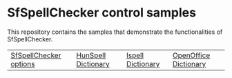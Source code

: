# SfSpellChecker control samples

This repository contains the samples that demonstrate the functionalities of SfSpellChecker.

<table>
 <tr>    
  <td><a href="Samples/SfSpellChecker">SfSpellChecker options</a></td> 
  <td><a href="Samples/HunSpellCheck">HunSpell Dictionary</a></td>
  <td><a href="Samples/IspellCheck">Ispell Dictionary</a></td>
  <td><a href="Samples/OpenOfficeSpellCheck">OpenOffice Dictionary</a></td>
 </tr>
</table>
